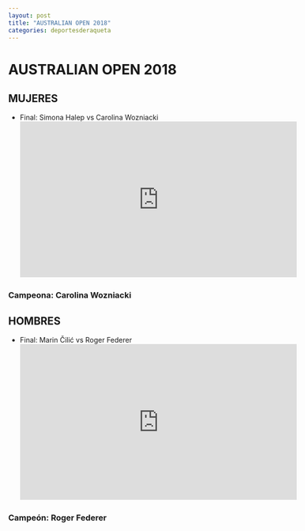 ```yaml
---
layout: post
title: "AUSTRALIAN OPEN 2018"
categories: deportesderaqueta
---
```


# AUSTRALIAN OPEN 2018

## MUJERES

- Final: Simona Halep vs Carolina Wozniacki <iframe width="560" height="315" src="https://www.youtube.com/embed/IO0EDrI0A6U" frameborder="0" allow="accelerometer; autoplay; encrypted-media; gyroscope; picture-in-picture" allowfullscreen></iframe>

### Campeona: Carolina Wozniacki

## HOMBRES

- Final: Marin Čilić vs Roger Federer <iframe width="560" height="315" src="https://www.youtube.com/embed/hPWj01Q1Jx0" frameborder="0" allow="accelerometer; autoplay; encrypted-media; gyroscope; picture-in-picture" allowfullscreen></iframe>

### Campeón: Roger Federer

